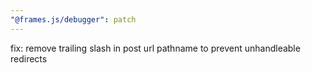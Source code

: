 ```yaml
---
"@frames.js/debugger": patch
---
```


fix: remove trailing slash in post url pathname to prevent unhandleable redirects
